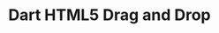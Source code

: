 ---
layout: redirect
title: "Dart HTML5 Drag and Drop"
slug: html5-drag-and-drop
redirect: /library/dart-html5-drag-and-drop/
published: true
---